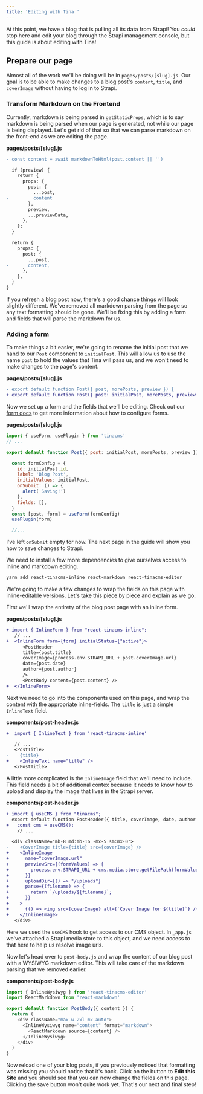 ```yaml
---
title: 'Editing with Tina '
---
```


At this point, we have a blog that is pulling all its data from Strapi! You _could_ stop here and edit your blog through the Strapi management console, but this guide is about editing with Tina!

## Prepare our page

Almost all of the work we'll be doing will be in `pages/posts/[slug].js`. Our goal is to be able to make changes to a blog post's `content`, `title`, and `coverImage` without having to log in to Strapi.

### Transform Markdown on the Frontend

Currently, markdown is being parsed in `getStaticProps`, which is to say markdown is being parsed when our page is generated, not while our page is being displayed. Let's get rid of that so that we can parse markdown on the front-end as we are editing the page.

**pages/posts/\[slug\].js**

```diff
- const content = await markdownToHtml(post.content || '')

  if (preview) {
    return {
      props: {
        post: {
          ...post,
-         content
        },
        preview,
        ...previewData,
      },
    };
  }

  return {
    props: {
      post: {
        ...post,
-       content,
      },
    },
  }
}
```

If you refresh a blog post now, there's a good chance things will look slightly different. We've removed all markdown parsing from the page so any text formatting should be gone. We'll be fixing this by adding a form and fields that will parse the markdown for us.

### Adding a form

To make things a bit easier, we're going to rename the initial post that we hand to our `Post` component to `initialPost`. This will allow us to use the name `post` to hold the values that Tina will pass us, and we won't need to make changes to the page's content.

**pages/posts/\[slug\].js**

```diff
- export default function Post({ post, morePosts, preview }) {
+ export default function Post({ post: initialPost, morePosts, preview }) {
```

Now we set up a form and the fields that we'll be editing. Check out our [form docs](/docs/forms) to get more information about how to configure forms.

**pages/posts/\[slug\].js**

```js
import { useForm, usePlugin } from 'tinacms'
// ...

export default function Post({ post: initialPost, morePosts, preview }) {

  const formConfig = {
    id: initialPost.id,
    label: 'Blog Post',
    initialValues: initialPost,
    onSubmit: () => {
      alert('Saving!')
    },
    fields: [],
  }
  const [post, form] = useForm(formConfig)
  usePlugin(form)

  //...
```

I've left `onSubmit` empty for now. The next page in the guide will show you how to save changes to Strapi.

We need to install a few more dependencies to give ourselves access to inline and markdown editing.

```bash
yarn add react-tinacms-inline react-markdown react-tinacms-editor
```

We're going to make a few changes to wrap the fields on this page with inline-editable versions. Let's take this piece by piece and explain as we go.

First we'll wrap the entirety of the blog post page with an inline form.

**pages/posts/\[slug\].js**

```diff
+ import { InlineForm } from "react-tinacms-inline";
   // ...
+  <InlineForm form={form} initialStatus={"active"}>
      <PostHeader
      title={post.title}
      coverImage={process.env.STRAPI_URL + post.coverImage.url}
      date={post.date}
      author={post.author}
      />
      <PostBody content={post.content} />
+  </InlineForm>
```

Next we need to go into the components used on this page, and wrap the content with the appropriate inline-fields. The `title` is just a simple `InlineText` field.

**components/post-header.js**

```diff
+  import { InlineText } from 'react-tinacms-inline'

   // ...
   <PostTitle>
-    {title}
+    <InlineText name="title" />
   </PostTitle>
```

A little more complicated is the `InlineImage` field that we'll need to include. This field needs a bit of additional contex because it needs to know how to upload and display the image that lives in the Strapi server.

**components/post-header.js**

```diff
+ import { useCMS } from "tinacms";
  export default function PostHeader({ title, coverImage, date, author }) {
+   const cms = useCMS();
    // ...

  <div className="mb-8 md:mb-16 -mx-5 sm:mx-0">
-    <CoverImage title={title} src={coverImage} />
+    <InlineImage
+      name="coverImage.url"
+      previewSrc={(formValues) => {
+        process.env.STRAPI_URL + cms.media.store.getFilePath(formValues.coverImage.url)
+      }}
+      uploadDir={() => "/uploads"}
+      parse={(filename) => {
+        return `/uploads/${filename}`;
+      }}
+    >
+      {() => <img src={coverImage} alt={`Cover Image for ${title}`} />}
+    </InlineImage>
   </div>
```

Here we used the `useCMS` hook to get access to our CMS object. In `_app.js` we've attached a Strapi media store to this object, and we need access to that here to help us resolve image urls.

Now let's head over to `post-body.js` and wrap the content of our blog post with a WYSIWYG markdown editor. This will take care of the markdown parsing that we removed earlier.

**components/post-body.js**

```js
import { InlineWysiwyg } from 'react-tinacms-editor'
import ReactMarkdown from 'react-markdown'

export default function PostBody({ content }) {
  return (
    <div className="max-w-2xl mx-auto">
      <InlineWysiwyg name="content" format="markdown">
        <ReactMarkdown source={content} />
      </InlineWysiwyg>
    </div>
  )
}
```

Now reload one of your blog posts, if you previously noticed that formatting was missing you should notice that it's back. Click on the button to **Edit this Site** and you should see that you can now change the fields on this page. Clicking the save button won't quite work yet. That's our next and final step!

